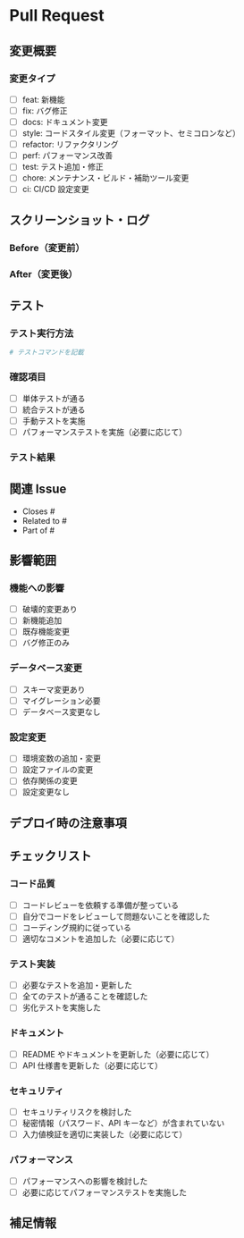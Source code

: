 # Pull Request

## 変更概要

<!-- 変更内容を簡潔に説明してください -->

### 変更タイプ

<!-- 該当するものにチェックを入れてください -->

- [ ] feat: 新機能
- [ ] fix: バグ修正
- [ ] docs: ドキュメント変更
- [ ] style: コードスタイル変更（フォーマット、セミコロンなど）
- [ ] refactor: リファクタリング
- [ ] perf: パフォーマンス改善
- [ ] test: テスト追加・修正
- [ ] chore: メンテナンス・ビルド・補助ツール変更
- [ ] ci: CI/CD 設定変更

## スクリーンショット・ログ

<!-- UI変更がある場合はスクリーンショットを、API変更がある場合はログを添付してください -->

### Before（変更前）

<!-- 変更前の状態 -->

### After（変更後）

<!-- 変更後の状態 -->

## テスト

<!-- テスト内容を記載してください -->

### テスト実行方法

```bash
# テストコマンドを記載
```

### 確認項目

- [ ] 単体テストが通る
- [ ] 統合テストが通る
- [ ] 手動テストを実施
- [ ] パフォーマンステストを実施（必要に応じて）

### テスト結果

<!-- テスト結果を記載してください -->

## 関連 Issue

<!-- 関連するIssueがあれば記載してください -->

- Closes #
- Related to #
- Part of #

## 影響範囲

<!-- この変更が与える影響を記載してください -->

### 機能への影響

- [ ] 破壊的変更あり
- [ ] 新機能追加
- [ ] 既存機能変更
- [ ] バグ修正のみ

### データベース変更

- [ ] スキーマ変更あり
- [ ] マイグレーション必要
- [ ] データベース変更なし

### 設定変更

- [ ] 環境変数の追加・変更
- [ ] 設定ファイルの変更
- [ ] 依存関係の変更
- [ ] 設定変更なし

## デプロイ時の注意事項

<!-- デプロイ時に注意すべき点があれば記載してください -->

## チェックリスト

<!-- PR作成前に以下を確認してください -->

### コード品質

- [ ] コードレビューを依頼する準備が整っている
- [ ] 自分でコードをレビューして問題ないことを確認した
- [ ] コーディング規約に従っている
- [ ] 適切なコメントを追加した（必要に応じて）

### テスト実装

- [ ] 必要なテストを追加・更新した
- [ ] 全てのテストが通ることを確認した
- [ ] 劣化テストを実施した

### ドキュメント

- [ ] README やドキュメントを更新した（必要に応じて）
- [ ] API 仕様書を更新した（必要に応じて）

### セキュリティ

- [ ] セキュリティリスクを検討した
- [ ] 秘密情報（パスワード、API キーなど）が含まれていない
- [ ] 入力値検証を適切に実装した（必要に応じて）

### パフォーマンス

- [ ] パフォーマンスへの影響を検討した
- [ ] 必要に応じてパフォーマンステストを実施した

## 補足情報

<!-- その他、レビュアーに伝えたい情報があれば記載してください -->
